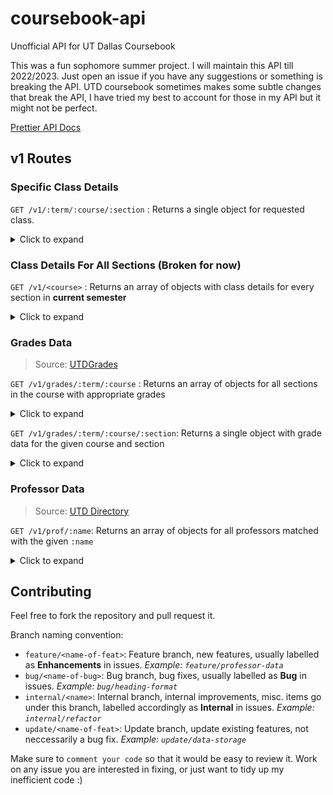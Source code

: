 # coursebook-api

Unofficial API for UT Dallas Coursebook

This was a fun sophomore summer project. I will maintain this API till 2022/2023. Just open an issue if you have any suggestions or something is breaking the API. UTD coursebook sometimes makes some subtle changes that break the API, I have tried my best to account for those in my API but it might not be perfect.

[Prettier API Docs](https://documentup.com/aemmadi/coursebook-api/__recompile)

## v1 Routes

### Specific Class Details

`GET /v1/:term/:course/:section` : Returns a single object for requested class.

<details>

<summary> Click to expand </summary>

**Parameters:**

- `term` :
  - Semester term
  - Formatting: `<two-digit year><single letter semester>`
  - Examples: `20f`, `18s`
- `course` :
  - Course number with subject code
  - Formatting: `<subject code><number>`
  - Examples: `cs4337`, `math2414`, `hist1301`
- `section` :
  - Section number
  - Formatting: `<three-digit section number>`
  - Examples: `001`, `0w1`, `HON`

**Response**:

```json
{
  "data": {
    "class_attributes": string[],
    "class_info": {
      "add_consent": string,
      "class_level": string,
      "class_section": string,
      "course_number": string,
      "date/time": string,
      "grading": string,
      "mode": string,
      "semester_credit_hours": string,
      "type": string
  },
  "college": string,
  "course_title": string,
  "description": string,
  "enrollment_reqs": string,
  "evaluation": string,
  "instructor": string[],
  "schedule": {
      "ends": string,
      "misc": string[],
      "starts": string,
      "term": string,
      "type": string
  },
  "status": {
      "available_seats": string,
      "enrolled_total": string,
      "enrollment_status": string,
      "waitlist": string
  },
  "syllabus": string,
  "ta/ra": string
  }
}
```

</details>


### Class Details For All Sections (Broken for now)

`GET /v1/<course>` : Returns an array of objects with class details for every section in **current semester**

<details>

<summary> Click to expand </summary>

**Parameters:**

- `course` :
  - Course number with subject code
  - Formatting: `<subject code><number>`
  - Examples: `cs4337`, `math2414`, `hist1301`

</details>

### Grades Data

> Source: [UTDGrades](https://utdgrades.com/)

`GET /v1/grades/:term/:course` : Returns an array of objects for all sections in the course with appropriate grades

<details>

<summary> Click to expand </summary>

**Parameters:**

- `term`:
  - Semester term
  - Formatting: `<two-digit year><single letter semester>`
  - Examples: `20f`, `18s`
- `course` :
  - Course number with subject code
  - Formatting: `<subject code><number>`
  - Examples: `cs4337`, `math2414`, `hist1301`

**Response:**

```json
{
  "data": [
    {
      "grades": {
          "A": int,
          "A+": int,
          "A-": int,
          "B": int,
          "B+": int,
          "B-": int,
          "C": int,
          "C+": int,
          "C-": int,
          "D": int,
          "F": int,
          "W": int
      },
      "num": string,
      "prof": string,
      "sect": string,
      "subj": string,
      "term": string
    },
    { ... },
    { ... }
  ]
}
```

</details>

`GET /v1/grades/:term/:course/:section`: Returns a single object with grade data for the given course and section

<details>

<summary> Click to expand </summary>

**Parameters:**

- `term`:
  - Semester term
  - Formatting: `<two-digit year><single letter semester>`
  - Examples: `20f`, `18s`
- `course` :
  - Course number with subject code
  - Formatting: `<subject code><number>`
  - Examples: `cs4337`, `math2414`, `hist1301`
- `section` :
  - Section number
  - Formatting: `<three-digit section number>`
  - Examples: `001`, `0w1`, `HON`

**Response:**

```json
{
  "data": {
    "grades": {
        "A": int,
        "A+": int,
        "A-": int,
        "B": int,
        "B+": int,
        "B-": int,
        "C": int,
        "C+": int,
        "C-": int,
        "D": int,
        "F": int,
        "W": int
    },
    "num": string,
    "prof": string,
    "sect": string,
    "subj": string,
    "term": string
  }
}
```

</details>

### Professor Data

> Source: [UTD Directory](https://www.utdallas.edu/directory/)

`GET /v1/prof/:name`: Returns an array of objects for all professors matched with the given `:name`

<details>

<summary> Click to expand </summary>

**Parameters**:

- `name`:
  - String to search directory with
  - When providing full name encode spaces with `%20`
  - Examples: `John`, `Mazidi`, `john%20cole`

**Response**:

```json
{
  "data": [
    {
        "department": string,
        "email": string,
        "mailstop": string,
        "name": string,
        "office": string,
        "phone": string,
        "title": string
    },
    { ... }
  ]
}
```

</details>

## Contributing

Feel free to fork the repository and pull request it.

Branch naming convention:

- `feature/<name-of-feat>`: Feature branch, new features, usually labelled as **Enhancements** in issues. _Example: `feature/professor-data`_
- `bug/<name-of-bug>`: Bug branch, bug fixes, usually labelled as **Bug** in issues. _Example: `bug/heading-format`_
- `internal/<name>`: Internal branch, internal improvements, misc. items go under this branch, labelled accordingly as **Internal** in issues. _Example: `internal/refactor`_
- `update/<name-of-feat>`: Update branch, update existing features, not neccessarily a bug fix. _Example: `update/data-storage`_

Make sure to `comment your code` so that it would be easy to review it. Work on any issue you are interested in fixing, or just want to tidy up my inefficient code :)
